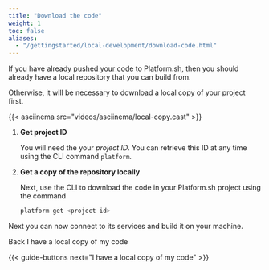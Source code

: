 ```yaml
---
title: "Download the code"
weight: 1
toc: false
aliases:
  - "/gettingstarted/local-development/download-code.html"
---
```



If you have already [pushed your code](/gettingstarted/own-code.html) to Platform.sh, then you should already have a local repository that you can build from.

Otherwise, it will be necessary to download a local copy of your project first.

{{< asciinema src="videos/asciinema/local-copy.cast" >}}

1. **Get project ID**

    You will need the your *project ID*. You can retrieve this ID at any time using the CLI command `platform`.

2. **Get a copy of the repository locally**

    Next, use the CLI to download the code in your Platform.sh project using the command

    ```bash
    platform get <project id>
    ```

Next you can now connect to its services and build it on your machine.

<div class="buttons">
  <a class="button-link prev" onclick="gitbook.navigation.goPrev()">Back</a>
  <a class="button-link next" onclick="gitbook.navigation.goNext()">I have a local copy of my code</a>
</div>

{{< guide-buttons next="I have a local copy of my code" >}}
